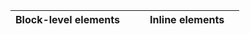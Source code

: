 | **Block-level elements** |     |     | **Inline elements** |     |
| ------------------------ | --- | --- | ------------------- | --- |

